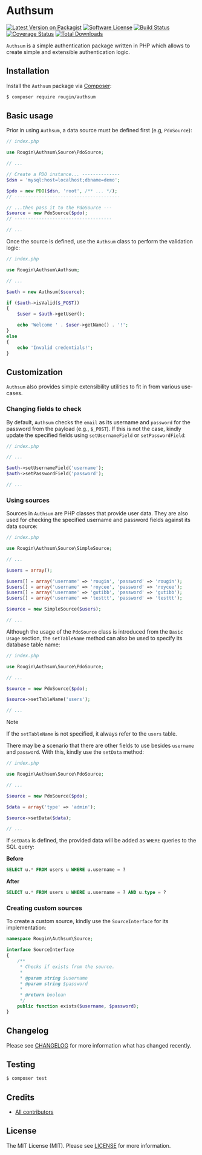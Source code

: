 # Authsum

[![Latest Version on Packagist][ico-version]][link-packagist]
[![Software License][ico-license]][link-license]
[![Build Status][ico-build]][link-build]
[![Coverage Status][ico-coverage]][link-coverage]
[![Total Downloads][ico-downloads]][link-downloads]

`Authsum` is a simple authentication package written in PHP which allows to create simple and extensible authentication logic.

## Installation

Install the `Authsum` package via [Composer](https://getcomposer.org/):

``` bash
$ composer require rougin/authsum
```

## Basic usage

Prior in using `Authsum`, a data source must be defined first (e.g, `PdoSource`):

``` php
// index.php

use Rougin\Authsum\Source\PdoSource;

// ...

// Create a PDO instance... --------------
$dsn = 'mysql:host=localhost;dbname=demo';

$pdo = new PDO($dsn, 'root', /** ... */);
// ---------------------------------------

// ...then pass it to the PdoSource ---
$source = new PdoSource($pdo);
// ------------------------------------

// ...
```

Once the source is defined, use the `Authsum` class to perform the validation logic:

``` php
// index.php

use Rougin\Authsum\Authsum;

// ...

$auth = new Authsum($source);

if ($auth->isValid($_POST))
{
    $user = $auth->getUser();

    echo 'Welcome ' . $user->getName() . '!';
}
else
{
    echo 'Invalid credentials!';
}
```

## Customization

`Authsum` also provides simple extensibility utilities to fit in from various use-cases.

### Changing fields to check

By default, `Authsum` checks the `email` as its username and `password` for the password from the payload (e.g., `$_POST`). If this is not the case, kindly update the specified fields using `setUsernameField` or `setPasswordField`:

``` php
// index.php

// ...

$auth->setUsernameField('username');
$auth->setPasswordField('password');

// ...
```

### Using sources

Sources in `Authsum` are PHP classes that provide user data. They are also used for checking the specified username and password fields against its data source:

``` php
// index.php

use Rougin\Authsum\Source\SimpleSource;

// ...

$users = array();

$users[] = array('username' => 'rougin', 'password' => 'rougin');
$users[] = array('username' => 'roycee', 'password' => 'roycee');
$users[] = array('username' => 'gutibb', 'password' => 'gutibb');
$users[] = array('username' => 'testtt', 'password' => 'testtt');

$source = new SimpleSource($users);

// ...
```

Although the usage of the `PdoSource` class is introduced from the `Basic Usage` section, the `setTableName` method can also be used to specify its database table name:

``` php
// index.php

use Rougin\Authsum\Source\PdoSource;

// ...

$source = new PdoSource($pdo);

$source->setTableName('users');

// ...
```

> [!NOTE]
> If the `setTableName` is not specified, it always refer to the `users` table.

There may be a scenario that there are other fields to use besides `username` and `password`. With this, kindly use the `setData` method:

``` php
// index.php

use Rougin\Authsum\Source\PdoSource;

// ...

$source = new PdoSource($pdo);

$data = array('type' => 'admin');

$source->setData($data);

// ...
```

If `setData` is defined, the provided data will be added as `WHERE` queries to the SQL query:

**Before**

``` sql
SELECT u.* FROM users u WHERE u.username = ?
```

**After**

``` sql
SELECT u.* FROM users u WHERE u.username = ? AND u.type = ?
```

### Creating custom sources

To create a custom source, kindly use the `SourceInterface` for its implementation:

``` php
namespace Rougin\Authsum\Source;

interface SourceInterface
{
    /**
     * Checks if exists from the source.
     *
     * @param string $username
     * @param string $password
     *
     * @return boolean
     */
    public function exists($username, $password);
}
```

## Changelog

Please see [CHANGELOG][link-changelog] for more information what has changed recently.

## Testing

``` bash
$ composer test
```

## Credits

- [All contributors][link-contributors]

## License

The MIT License (MIT). Please see [LICENSE][link-license] for more information.

[ico-build]: https://img.shields.io/github/actions/workflow/status/rougin/authsum/build.yml?style=flat-square
[ico-coverage]: https://img.shields.io/codecov/c/github/rougin/authsum?style=flat-square
[ico-downloads]: https://img.shields.io/packagist/dt/rougin/authsum.svg?style=flat-square
[ico-license]: https://img.shields.io/badge/license-MIT-brightgreen.svg?style=flat-square
[ico-version]: https://img.shields.io/packagist/v/rougin/authsum.svg?style=flat-square

[link-build]: https://github.com/rougin/authsum/actions
[link-changelog]: https://github.com/rougin/authsum/blob/master/CHANGELOG.md
[link-contributors]: https://github.com/rougin/authsum/contributors
[link-coverage]: https://app.codecov.io/gh/rougin/authsum
[link-downloads]: https://packagist.org/packages/rougin/authsum
[link-license]: https://github.com/rougin/authsum/blob/master/LICENSE.md
[link-packagist]: https://packagist.org/packages/rougin/authsum
[link-upgrading]: https://github.com/rougin/authsum/blob/master/UPGRADING.md